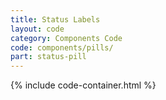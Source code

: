 ```yaml
---
title: Status Labels
layout: code
category: Components Code
code: components/pills/
part: status-pill
---
```


{% include code-container.html %}
